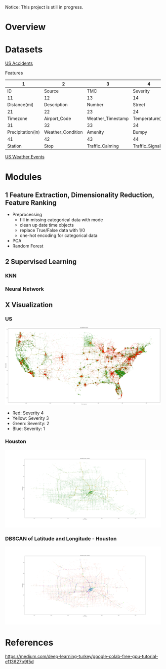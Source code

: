 Notice: This project is still in progress.

# Overview


# Datasets

[US Accidents](https://www.kaggle.com/sobhanmoosavi/us-accidents)

Features

| 1 | 2 | 3 | 4 | 5 | 6 | 7 | 8 | 9 | 10 |
|---|---|---|---|---|---|---|---|---|---|
| ID | Source | TMC | Severity | Start_Time | End_Time | Start_Lat | Stop_Lng | End_Lat | End_Lng |
| 11 | 12 | 13 | 14 | 15 | 16 | 17 | 18 | 19 | 20 |
| Distance(mi) | Description | Number | Street | Side | City | County | State | Zipcode | Country |
| 21 | 22 | 23 | 24 | 25 | 26 | 27 | 28 | 29 | 30 |
| Timezone | Airport_Code | Weather_Timestamp | Temperature(F) | Wind_Chill(F) | Humidity(%) | Pressure(in) | Visibility(mi) | Wind_Direction | Wind_Speed(mph) |
| 31 | 32 | 33 | 34 | 35 | 36 | 37 | 38 | 39 | 40 |
| Precipitation(in) | Weather_Condition | Amenity | Bumpy | Crossing | Give_Way | Junction | No_Exit | Railway | Roundabout |
| 41 | 42 | 43 | 44 | 45 | 46 | 47 | 48 | 49 |
| Station | Stop | Traffic_Calming | Traffic_Signal | Turning_Loop | Sunrise_Sunset | Civil_Twilight | Nautical_Twilight | Astronomical_Twighlight |

[US Weather Events](https://www.kaggle.com/sobhanmoosavi/us-weather-events)

# Modules

## 1 Feature Extraction, Dimensionality Reduction, Feature Ranking

- Preprocessing
  - fill in missing categorical data with mode
  - clean up date time objects
  - replace True/False data with 1/0
  - one-hot encoding for categorical data
- PCA
- Random Forest

## 2 Supervised Learning

### KNN

### Neural Network

## X Visualization

### US
![alt text](https://github.com/alexanderfache6/traffic-accident-weather-analysis/blob/master/code/moduleX_data/map_usa.png "Map of US Accidents")
- Red: Severity 4
- Yellow: Severity 3
- Green: Severity: 2
- Blue: Severity: 1

### Houston
![alt text](https://github.com/alexanderfache6/traffic-accident-weather-analysis/blob/master/code/moduleX_data/Houston/map_true.png "Map of Houston Accidents")

### DBSCAN of Latitude and Longitude - Houston

![alt text](https://github.com/alexanderfache6/traffic-accident-weather-analysis/blob/master/code/moduleX_data/Houston/map_dbscan_e001_s10.png "DBSCAN of Houston Accidents")

# References

https://medium.com/deep-learning-turkey/google-colab-free-gpu-tutorial-e113627b9f5d
